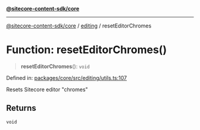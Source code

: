 [**@sitecore-content-sdk/core**](../../README.md)

***

[@sitecore-content-sdk/core](../../README.md) / [editing](../README.md) / resetEditorChromes

# Function: resetEditorChromes()

> **resetEditorChromes**(): `void`

Defined in: [packages/core/src/editing/utils.ts:107](https://github.com/Sitecore/content-sdk/blob/83cb65a3c972c72b48c373cdf1da3de357f70681/packages/core/src/editing/utils.ts#L107)

Resets Sitecore editor "chromes"

## Returns

`void`
